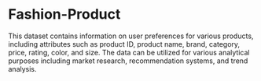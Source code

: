 # Fashion-Product
This dataset contains information on user preferences for various products, including attributes such as product ID, product name, brand, category, price, rating, color, and size. The data can be utilized for various analytical purposes including market research, recommendation systems, and trend analysis.
